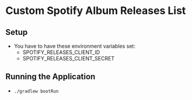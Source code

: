 # Custom Spotify Album Releases List

## Setup

* You have to have these environment variables set:
  * SPOTIFY_RELEASES_CLIENT_ID
  * SPOTIFY_RELEASES_CLIENT_SECRET

## Running the Application

* `./gradlew bootRun`

